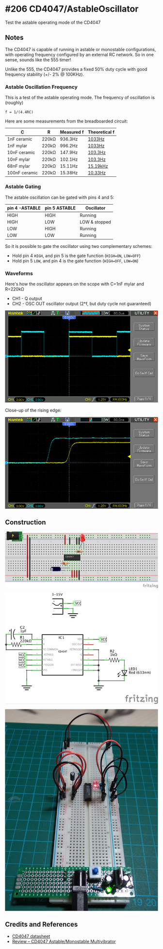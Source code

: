 # #206 CD4047/AstableOscillator

Test the astable operating mode of the CD4047

## Notes

The CD4047 is capable of running in astable or monostable configurations,
with operating frequency configured by an external RC network.
So in one sense, sounds like the 555 timer!

Unlike the 555, the CD4047 provides a fixed 50% duty cycle with good frequency stability (+/- 2% @ 100KHz).


### Astable Oscillation Frequency

This is a test of the astable operating mode. The frequency of oscillation is (roughly)

    f = 1/(4.4RC)

Here are some measurements from the breadboarded circuit:

| C             |     R | Measured f | Theoretical f |
|---------------|-------|------------|---------------|
| 1nF ceramic   | 220kΩ |    936.3Hz | [1033Hz](http://www.wolframalpha.com/input/?i=1%2F%284.4+*+220k%CE%A9+*+1nF%29) |
| 1nF mylar     | 220kΩ |    996.2Hz | [1033Hz](http://www.wolframalpha.com/input/?i=1%2F%284.4+*+220k%CE%A9+*+1nF%29) |
| 10nF ceramic  | 220kΩ |    147.9Hz | [103.3Hz](http://www.wolframalpha.com/input/?i=1%2F%284.4+*+220k%CE%A9+*+10nF%29) |
| 10nF mylar    | 220kΩ |    102.1Hz | [103.3Hz](http://www.wolframalpha.com/input/?i=1%2F%284.4+*+220k%CE%A9+*+10nF%29) |
| 68nF mylar    | 220kΩ |    15.11Hz | [15.19kHz](http://www.wolframalpha.com/input/?i=1%2F%284.4+*+220k%CE%A9+*+68nF%29) |
| 100nF ceramic | 220kΩ |    15.38Hz | [10.33Hz](http://www.wolframalpha.com/input/?i=1%2F%284.4+*+220k%CE%A9+*+100nF%29) |


### Astable Gating

The astable oscillation can be gated with pins 4 and 5:

| pin 4 -ASTABLE | pin 5 ASTABLE  | Oscillator    |
|----------------|----------------|---------------|
| HIGH           | HIGH           | Running       |
| HIGH           | LOW            | LOW & stopped |
| LOW            | HIGH           | Running       |
| LOW            | LOW            | Running       |

So it is possible to gate the oscillator using two complementary schemes:

* Hold pin 4 `HIGH`, and pin 5 is the gate function (`HIGH=ON`, `LOW=OFF`)
* Hold pin 5 `LOW`, and pin 4 is the gate function (`HIGH=OFF`, `LOW=ON`)


### Waveforms

Here's how the oscillator appears on the scope with C=1nF mylar and R=220kΩ

* CH1 - Q output
* CH2 - OSC OUT oscillator output (2*f, but duty cycle not guaranteed)

![scope_1nF_220k](./assets/scope_1nF_220k.gif?raw=true)

Close-up of the rising edge:

![scope_1nF_220k_rising_edge](./assets/scope_1nF_220k_rising_edge.gif?raw=true)

## Construction

![Breadboard](./assets/AstableOscillator_bb.jpg?raw=true)

![The Schematic](./assets/AstableOscillator_schematic.jpg?raw=true)

![The Build](./assets/AstableOscillator_build.jpg?raw=true)

## Credits and References
* [CD4047 datasheet](http://www.futurlec.com/4000Series/CD4047.shtml)
* [Review – CD4047 Astable/Monostable Multivibrator](http://tronixstuff.com/2011/02/11/review-cd4047-astablemonostable-multivibrator/)


